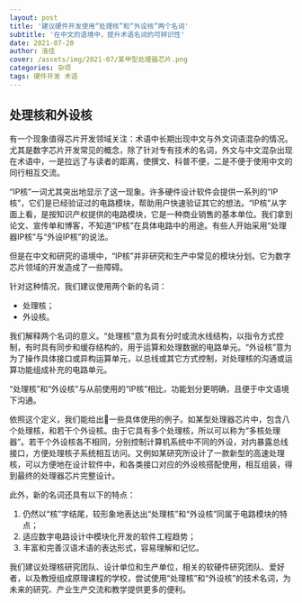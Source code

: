```yaml
---
layout: post
title: '建议硬件开发使用“处理核”和“外设核”两个名词'
subtitle: '在中文的语境中，提升术语名词的可辨识性'
date: 2021-07-20
author: 洛佳
cover: /assets/img/2021-07/某甲型处理器芯片.png
categories: 杂项
tags: 硬件开发 术语
---
```


## 处理核和外设核

有一个现象值得芯片开发领域关注：术语中长期出现中文与外文词语混杂的情况。尤其是数字芯片开发常见的概念，除了针对专有技术的名词，外文与中文混杂出现在术语中，一是拉远了与读者的距离，使撰文、科普不便，二是不便于使用中文的同行相互交流。

“IP核”一词尤其突出地显示了这一现象。许多硬件设计软件会提供一系列的“IP核”，它们是已经验证过的电路模块，帮助用户快速验证其它的想法。“IP核”从字面上看，是按知识产权提供的电路模块，它是一种商业销售的基本单位。我们拿到论文、宣传单和博客，不知道“IP核”在具体电路中的用途。有些人开始采用“处理器IP核”与“外设IP核”的说法。

但是在中文和研究的语境中，“IP核”并非研究和生产中常见的模块分划。它为数字芯片领域的开发造成了一些障碍。

针对这种情况，我们建议使用两个新的名词：

- 处理核；
- 外设核。

我们解释两个名词的意义。“处理核”意为具有分时或流水线结构，以指令方式控制，有时具有同步和缓存结构的，用于运算和处理数据的电路单元。“外设核”意为为了操作具体接口或异构运算单元，以总线或其它方式控制，对处理核的沟通或运算功能组成补充的电路单元。

“处理核”和“外设核”与从前使用的“IP核”相比，功能划分更明确，且便于中文语境下沟通。

依照这个定义，我们能给出一些具体使用的例子。如某型处理器芯片中，包含八个处理核，和若干个外设核。由于它具有多个处理核，所以可以称为“多核处理器”。若干个外设核各不相同，分别控制计算机系统中不同的外设，对内暴露总线接口，方便处理核子系统相互访问。又例如某研究所设计了一款新型的高速处理核，可以方便地在设计软件中，和各类接口对应的外设核搭配使用，相互组装，得到最终的处理器芯片完整设计。

此外，新的名词还具有以下的特点：

1. 仍然以“核”字结尾，较形象地表达出“处理核”和“外设核”同属于电路模块的特点；
2. 适应数字电路设计中模块化开发的软件工程趋势；
3. 丰富和完善汉语术语的表达形式，容易理解和记忆。

我们建议处理核研究团队、设计单位和生产单位，相关的软硬件研究团队、爱好者，以及教授组成原理课程的学校，尝试使用“处理核”和“外设核”的技术名词，为未来的研究、产业生产交流和教学提供更多的便利。
